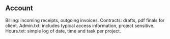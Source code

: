 ## Account

Billing: incoming receipts, outgoing invoices. Contracts: drafts, pdf finals for client. Admin.txt: includes typical access information, project sensitive. Hours.txt: simple log of date, time and task per project.
